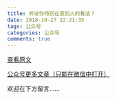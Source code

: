 ```yaml
---
title: 听说你特别在意别人的看法？
date: 2018-10-27 22:21:35
tags: 公众号
categories: 公众号
comments: true
---
```


[查看原文]()

[公众号更多文章（只能在微信中打开）](https://mp.weixin.qq.com/mp/profile_ext?action=home&__biz=MzUyMTg5MjA5OA==&scene=123#wechat_redirect)

欢迎在下方留言…… 

<!---more--->
